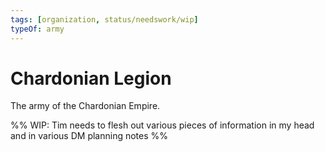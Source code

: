 ```yaml
---
tags: [organization, status/needswork/wip]
typeOf: army
---
```

# Chardonian Legion

The army of the Chardonian Empire.

%% WIP: Tim needs to flesh out various pieces of information in my head and in various DM planning notes %%